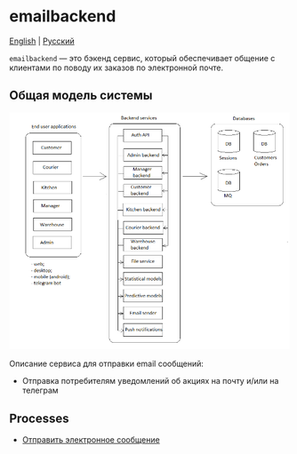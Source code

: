 # emailbackend

[English](emailbackend.md) | [Русский](emailbackend.ru.md)

`emailbackend` — это бэкенд сервис, который обеспечивает общение с клиентами по поводу их заказов по электронной почте.

## Общая модель системы 

![system_overall](../img/system_overall.png)

Описание сервиса для отправки email сообщений:
- Отправка потребителям уведомлений об акциях на почту и/или на телеграм

## Processes 

- [Отправить электронное сообщение](../processes/emailbackend/sendemail.md)

